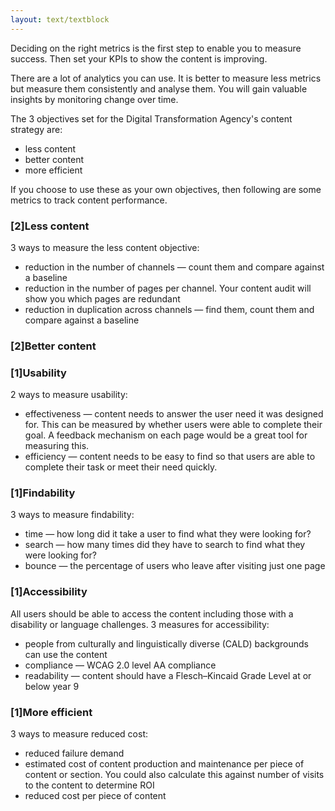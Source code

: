 ```yaml
---
layout: text/textblock
---
```


Deciding on the right metrics is the first step to enable you to measure success. Then set your KPIs to show the content is improving. 

There are a lot of analytics you can use. It is better to measure less metrics but measure them consistently and analyse them. You will gain valuable insights by monitoring change over time. 

The 3 objectives set for the Digital Transformation Agency's content strategy are:

- less content
- better content
- more efficient

If you choose to use these as your own objectives, then following are some metrics to track content performance.

### [2]Less content
3 ways to measure the less content objective:
- reduction in the number of channels — count them and compare against a baseline
- reduction in the number of pages per channel. Your content audit will show you which pages are redundant
- reduction in duplication across channels — find them, count them and compare against a baseline

### [2]Better content
### [1]Usability
2 ways to measure usability:
- effectiveness — content needs to answer the user need it was designed for. This can be measured by whether users were able to complete their goal. A feedback mechanism on each page would be a great tool for measuring this. 
- efficiency — content needs to be easy to find so that users are able to complete their task or meet their need quickly. 

### [1]Findability
3 ways to measure findability:
- time — how long did it take a user to find what they were looking for?
- search — how many times did they have to search to find what they were looking for?
- bounce — the percentage of users who leave after visiting just one page

### [1]Accessibility
All users should be able to access the content including those with a disability or language challenges.
3 measures for accessibility:
- people from culturally and linguistically diverse (CALD) backgrounds can use the content
- compliance — WCAG 2.0 level AA compliance 
- readability — content should have a Flesch–Kincaid Grade Level at or below year 9

### [1]More efficient
3 ways to measure reduced cost:
- reduced failure demand 
- estimated cost of content production and maintenance per piece of content or section. You could also calculate this against number of visits to the content to determine ROI
- reduced cost per piece of content


